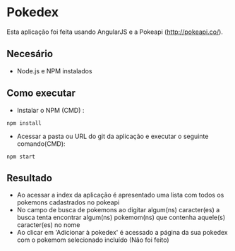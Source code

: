 # Pokedex
Esta aplicação foi feita usando AngularJS e a Pokeapi (http://pokeapi.co/).


## Necesário
- Node.js e NPM instalados

## Como executar
- Instalar o NPM (CMD) :
```
npm install
```
- Acessar a pasta ou URL do git da aplicação e executar o seguinte comando(CMD):
```shell
npm start
```
## Resultado 

- Ao acessar a index da aplicação é apresentado uma lista com todos os pokemons cadastrados no pokeapi
- No campo de busca de pokemons ao digitar algum(ns) caracter(es) a busca tenta encontrar algum(ns) pokemom(ns) que contenha aquele(s) caracter(es) no nome
- Ao clicar em 'Adicionar à pokedex' é acessado a página da sua pokedex com o pokemom selecionado incluído (Não foi feito)
